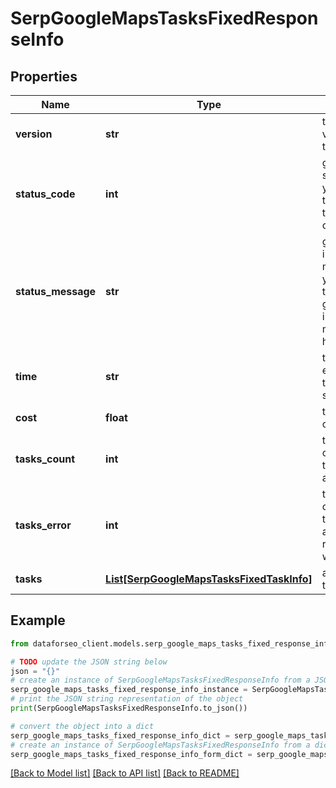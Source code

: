 # SerpGoogleMapsTasksFixedResponseInfo


## Properties

Name | Type | Description | Notes
------------ | ------------- | ------------- | -------------
**version** | **str** | the current version of the API | [optional] 
**status_code** | **int** | general status code you can find the full list of the response codes here | [optional] 
**status_message** | **str** | general informational message you can find the full list of general informational messages here | [optional] 
**time** | **str** | total execution time, seconds | [optional] 
**cost** | **float** | total tasks cost, USD | [optional] 
**tasks_count** | **int** | the number of tasks in the tasks array | [optional] 
**tasks_error** | **int** | the number of tasks in the tasks array returned with an error | [optional] 
**tasks** | [**List[SerpGoogleMapsTasksFixedTaskInfo]**](SerpGoogleMapsTasksFixedTaskInfo.md) | array of tasks | [optional] 

## Example

```python
from dataforseo_client.models.serp_google_maps_tasks_fixed_response_info import SerpGoogleMapsTasksFixedResponseInfo

# TODO update the JSON string below
json = "{}"
# create an instance of SerpGoogleMapsTasksFixedResponseInfo from a JSON string
serp_google_maps_tasks_fixed_response_info_instance = SerpGoogleMapsTasksFixedResponseInfo.from_json(json)
# print the JSON string representation of the object
print(SerpGoogleMapsTasksFixedResponseInfo.to_json())

# convert the object into a dict
serp_google_maps_tasks_fixed_response_info_dict = serp_google_maps_tasks_fixed_response_info_instance.to_dict()
# create an instance of SerpGoogleMapsTasksFixedResponseInfo from a dict
serp_google_maps_tasks_fixed_response_info_form_dict = serp_google_maps_tasks_fixed_response_info.from_dict(serp_google_maps_tasks_fixed_response_info_dict)
```
[[Back to Model list]](../README.md#documentation-for-models) [[Back to API list]](../README.md#documentation-for-api-endpoints) [[Back to README]](../README.md)


